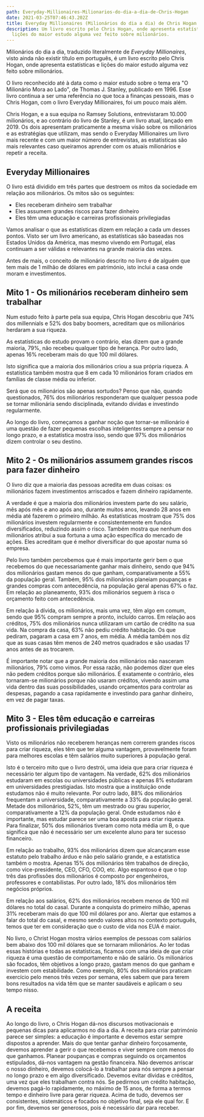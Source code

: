 ```yaml
---
path: Everyday-Millionaires-Milionarios-do-dia-a-dia-de-Chris-Hogan
date: 2021-03-25T07:46:43.202Z
title: Everyday Millionaires (Milionários do dia a dia) de Chris Hogan
description: Um livro escrito pelo Chris Hogan, onde apresenta estatísticas e
  lições do maior estudo alguma vez feito sobre milionários.
---
```

Milionários do dia a dia, traduzido literalmente de *Everyday Millionaires*, visto ainda não existir título em português, é um livro escrito pelo Chris Hogan, onde apresenta estatísticas e lições do maior estudo alguma vez feito sobre milionários.

O livro reconhecido até à data como o maior estudo sobre o tema era "O Milionário Mora ao Lado", de Thomas J. Stanley, publicado em 1996. Esse livro continua a ser uma referência no que toca a finanças pessoais, mas o Chris Hogan, com o livro Everyday Millionaires, foi um pouco mais além. 

Chris Hogan, e a sua equipa no Ramsey Solutions, entrevistaram 10.000 milionários, e ao contrário do livro de Stanley, é um livro atual, lançado em 2019. Os dois apresentam praticamente a mesma visão sobre os milionários e as estratégias que utilizam, mas sendo o Everyday Millionaires um livro mais recente e com um maior número de entrevistas, as estatísticas são mais relevantes caso queiramos aprender com os atuais milionários e repetir a receita.

## Everyday Millionaires

O livro está dividido em três partes que destroem os mitos da sociedade em relação aos milionários. Os mitos são os seguintes:

* Eles receberam dinheiro sem trabalhar
* Eles assumem grandes riscos para fazer dinheiro
* Eles têm uma educação e carreiras profissionais privilegiadas

Vamos analisar o que as estatísticas dizem em relação a cada um desses pontos. Visto ser um livro americano, as estatísticas são baseadas nos Estados Unidos da América, mas mesmo vivendo em Portugal, elas continuam a ser válidas e relevantes na grande maioria das vezes.

Antes de mais, o conceito de milionário descrito no livro é de alguém que tem mais de 1 milhão de dólares em património, isto inclui a casa onde moram e investimentos. 

## Mito 1 - Os milionários receberam dinheiro sem trabalhar

Num estudo feito à parte pela sua equipa, Chris Hogan descobriu que 74% dos millennials e 52% dos baby boomers, acreditam que os milionários herdaram a sua riqueza.

As estatísticas do estudo provam o contrário, elas dizem que a grande maioria, 79%, não recebeu qualquer tipo de herança. Por outro lado, apenas 16% receberam mais do que 100 mil dólares.

Isto significa que a maioria dos milionários criou a sua própria riqueza. A estatística também mostra que 8 em cada 10 milionários foram criados em famílias de classe média ou inferior.

Será que os milionários são apenas sortudos? Penso que não, quando questionados, 76% dos milionários responderam que qualquer pessoa pode se tornar milionária sendo disciplinada, evitando dívidas e investindo regularmente.

Ao longo do livro, começamos a ganhar noção que tornar-se milionário é uma questão de fazer pequenas escolhas inteligentes sempre a pensar no longo prazo, e a estatística mostra isso, sendo que 97% dos milionários dizem controlar o seu destino.

## Mito 2 - Os milionários assumem grandes riscos para fazer dinheiro

O livro diz que a maioria das pessoas acredita em duas coisas: os milionários fazem investimentos arriscados e fazem dinheiro rapidamente.

A verdade é que a maioria dos milionários investem parte do seu salário, mês após mês e ano após ano, durante muitos anos, levando 28 anos em média até fazerem o primeiro milhão. As estatísticas mostram que 75% dos milionários investem regularmente e consistentemente em fundos diversificados, reduzindo assim o risco. Também mostra que nenhum dos milionários atribui a sua fortuna a uma ação específica do mercado de ações. Eles acreditam que é melhor diversificar do que apostar numa só empresa. 

Pelo livro também percebemos que é mais importante gerir bem o que recebemos do que necessariamente ganhar mais dinheiro, sendo que 94% dos milionários gastam menos do que ganham, comparativamente a 55% da população geral. Também, 95% dos milionários planeiam poupanças e grandes compras com antecedência, na população geral apenas 67% o faz. Em relação ao planeamento, 93% dos milionários seguem à risca o orçamento feito com antecedência.

Em relação à dívida, os milionários, mais uma vez, têm algo em comum, sendo que 95% compram sempre a pronto, incluído carros. Em relação aos créditos, 75% dos milionários nunca utilizaram um cartão de crédito na sua vida. Na compra da casa, 63% não pediu crédito habitação. Os que pediram, pagaram a casa em 7 anos, em média. A média também nos diz que as suas casas têm menos de 240 metros quadrados e são usadas 17 anos antes de as trocarem.

É importante notar que a grande maioria dos milionários não nasceram milionários, 79% como vimos. Por essa razão, não podemos dizer que eles não pedem créditos porque são milionários. É exatamente o contrário, eles tornaram-se milionários porque não usaram créditos, vivendo assim uma vida dentro das suas possibilidades, usando orçamentos para controlar as despesas, pagando a casa rapidamente e investindo para ganhar dinheiro, em vez de pagar taxas.

## Mito 3 - Eles têm educação e carreiras profissionais privilegiadas

Visto os milionários não receberem heranças nem correrem grandes riscos para criar riqueza, eles têm que ter alguma vantagem, provavelmente foram para melhores escolas e têm salários muito superiores à população geral.

Isto é o terceiro mito que o livro destrói, uma ideia que para criar riqueza é necessário ter algum tipo de vantagem. Na verdade, 62% dos milionários estudaram em escolas ou universidades públicas e apenas 8% estudaram em universidades prestigiadas. Isto mostra que a instituição onde estudamos não é muito relevante. Por outro lado, 88% dos milionários frequentam a universidade, comparativamente a 33% da população geral. Metade dos milionários, 52%, têm um mestrado ou grau superior, comparativamente a 12% da população geral. Onde estudamos não é importante, mas estudar parece ser uma boa aposta para criar riqueza. Para finalizar, 50% dos milionários tiveram como nota média um B, o que significa que não é necessário ser um excelente aluno para ter sucesso financeiro.

Em relação ao trabalho, 93% dos milionários dizem que alcançaram esse estatuto pelo trabalho árduo e não pelo salário grande, e a estatística também o mostra. Apenas 15% dos milionários têm trabalhos de direção, como vice-presidente, CEO, CFO, COO, etc. Algo espantoso é que o top três das profissões dos milionários é composto por engenheiros, professores e contabilistas. Por outro lado, 18% dos milionários têm negócios próprios.

Em relação aos salários, 62% dos milionários recebem menos de 100 mil dólares no total do casal. Durante a conquista do primeiro milhão, apenas 31% receberam mais do que 100 mil dólares por ano. Alertar que estamos a falar do total do casal, e mesmo sendo valores altos no contexto português, temos que ter em consideração que o custo de vida nos EUA é maior.

No livro, o Christ Hogan mostra vários exemplos de pessoas com salários bem abaixo dos 100 mil dólares que se tornaram milionários. Ao ler todas essas histórias e todas as estatísticas, ficamos com uma ideia de que criar riqueza é uma questão de comportamento e não de salário. Os milionários são focados, têm objetivos a longo prazo, gastam menos do que ganham e investem com estabilidade. Como exemplo, 80% dos milionários praticam exercício pelo menos três vezes por semana, eles sabem que para terem bons resultados na vida têm que se manter saudáveis e aplicam o seu tempo nisso.

## A receita

Ao longo do livro, o Chris Hogan dá-nos discursos motivacionais e pequenas dicas para aplicarmos no dia a dia. A receita para criar património parece ser simples: a educação é importante e devemos estar sempre dispostos a aprender. Mais do que tentar ganhar dinheiro forçosamente, devemos aprender a gerir o que recebemos e viver sempre com menos do que ganhamos. Planear poupanças e compras seguindo os orçamentos estipulados, dá-nos vantagem na gestão financeira. Não devemos arriscar o nosso dinheiro, devemos colocá-lo a trabalhar para nós sempre a pensar no longo prazo e em algo diversificado. Devemos evitar dívidas e créditos, uma vez que eles trabalham contra nós. Se pedirmos um crédito habitação, devemos pagá-lo rapidamente, no máximo de 15 anos, de forma a termos tempo e dinheiro livre para gerar riqueza. Acima de tudo, devemos ser consistentes, sistemáticos e focados no objetivo final, seja ele qual for. E por fim, devemos ser generosos, pois é necessário dar para receber.